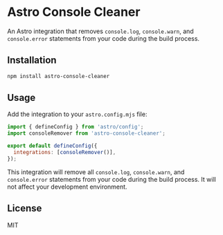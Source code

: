 # Astro Console Cleaner

An Astro integration that removes `console.log`, `console.warn`, and `console.error` statements from your code during the build process.

## Installation

```sh
npm install astro-console-cleaner
```

## Usage

Add the integration to your `astro.config.mjs` file:

```javascript
import { defineConfig } from 'astro/config';
import consoleRemover from 'astro-console-cleaner';

export default defineConfig({
  integrations: [consoleRemover()],
});
```

This integration will remove all `console.log`, `console.warn`, and `console.error` statements from your code during the build process. It will not affect your development environment.

## License

MIT
